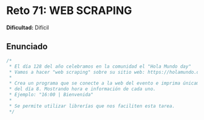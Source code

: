 # Reto 71: WEB SCRAPING

**Dificultad:** Difícil

## Enunciado

```Javascript
/*
 * El día 128 del año celebramos en la comunidad el "Hola Mundo day"
 * Vamos a hacer "web scraping" sobre su sitio web: https://holamundo.day
 *
 * Crea un programa que se conecte a la web del evento e imprima únicamente la agenda de eventos
 * del día 8. Mostrando hora e información de cada uno.
 * Ejemplo: "16:00 | Bienvenida"
 *
 * Se permite utilizar librerías que nos faciliten esta tarea.
 */
```
